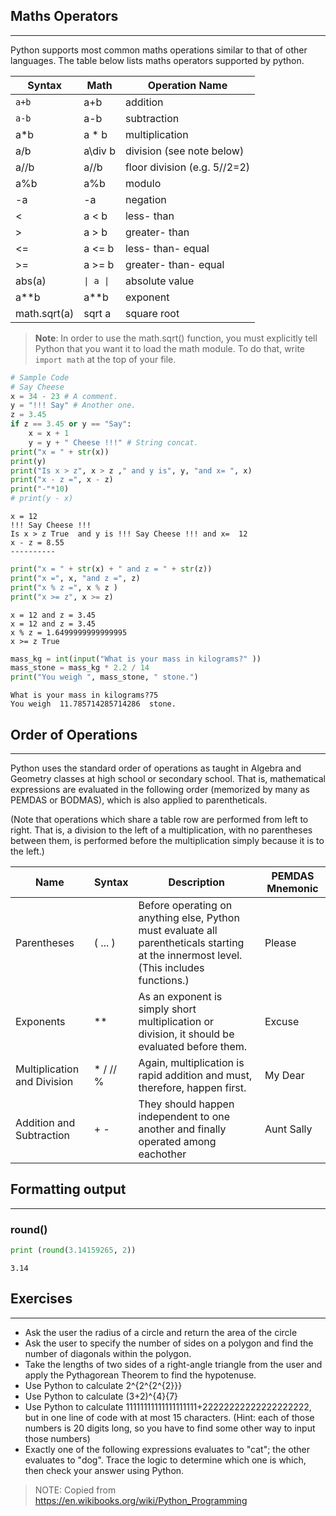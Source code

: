 
## Maths Operators
----

Python supports most common maths operations similar to that of other languages. The table below lists maths operators
supported by python.


| Syntax 	| Math 	| Operation Name 	|
|--------------	|-------------------------------------------	|------------------------------------------------------------------	|
| `a+b` 	| a+b 	| addition 	|
| `a-b` 	| a-b 	| subtraction 	|
| a*b 	|  a \* b   | multiplication 	|
| a/b 	|  a\div b  | division (see note below) 	|
| a//b 	|  a//b 	| floor division (e.g. 5//2=2) 	|
| a%b 	|  a%b 	| modulo 	| 
| -a 	| -a | negation 	| 
| <    | a < b | less- than           | 
| >    | a > b  | greater- than        |
| <=   | a <= b | less- than- equal    |
| >=   | a >= b | greater- than- equal |
| abs(a)| <code>&#124; a &#124;</code>	| absolute value 	|
| a**b 	| a**b 	| exponent 	|
| math.sqrt(a) 	|  sqrt a  	| square root 	|



> **Note**:
In order to use the math.sqrt() function, you must explicitly tell Python that you want it to load the math module. To do that, write ```import math``` at the top of your file.


```python
# Sample Code
# Say Cheese
x = 34 - 23 # A comment.
y = "!!! Say" # Another one.
z = 3.45
if z == 3.45 or y == "Say":
    x = x + 1
    y = y + " Cheese !!!" # String concat.
print("x = " + str(x))
print(y)
print("Is x > z", x > z ," and y is", y, "and x= ", x)
print("x - z =", x - z)
print("-"*10)
# print(y - x)
```

    x = 12
    !!! Say Cheese !!!
    Is x > z True  and y is !!! Say Cheese !!! and x=  12
    x - z = 8.55
    ----------
    


```python
print("x = " + str(x) + " and z = " + str(z))
print("x =", x, "and z =", z)
print("x % z =", x % z )
print("x >= z", x >= z)
```

    x = 12 and z = 3.45
    x = 12 and z = 3.45
    x % z = 1.6499999999999995
    x >= z True
    


```python
mass_kg = int(input("What is your mass in kilograms?" ))
mass_stone = mass_kg * 2.2 / 14
print("You weigh ", mass_stone, " stone.")
```

    What is your mass in kilograms?75
    You weigh  11.785714285714286  stone.
    

## Order of Operations
---
Python uses the standard order of operations as taught in Algebra and Geometry classes at high school or secondary school. That is, mathematical expressions are evaluated in the following order (memorized by many as PEMDAS or BODMAS), which is also applied to parentheticals.

(Note that operations which share a table row are performed from left to right. That is, a division to the left of a multiplication, with no parentheses between them, is performed before the multiplication simply because it is to the left.)



| Name 	| Syntax 	| Description 	| PEMDAS Mnemonic 	|
|----------------------------	|----------	|----------------------------------------------------------------------------------------------------------------------------------------	|-----------------	|
| Parentheses 	| ( ... ) 	| Before operating on anything else, Python must evaluate all parentheticals starting at the innermost level. (This includes functions.) 	| Please 	|
| Exponents 	| \** 	| As an exponent is simply short multiplication or division, it should be evaluated before them. 	| Excuse 	|
| Multiplication and Division 	| * / // % 	| Again, multiplication is rapid addition and must, therefore, happen first. 	| My Dear 	|
| Addition and Subtraction 	| + - 	| They should happen independent to one another and finally operated among eachother 	| Aunt Sally 	|

## Formatting output
---
### round()



```python
print (round(3.14159265, 2))
```

    3.14
    

## Exercises
----
* Ask the user the radius of a circle and return the area of the circle
* Ask the user to specify the number of sides on a polygon and find the number of diagonals within the polygon.
* Take the lengths of two sides of a right-angle triangle from the user and apply the Pythagorean Theorem to find the hypotenuse.
* Use Python to calculate 2^{2^{2^{2}}}
* Use Python to calculate (3+2)^{4}{7}
* Use Python to calculate 11111111111111111111+22222222222222222222, but in one line of code with at most 15 characters. (Hint: each of those numbers is 20 digits long, so you have to find some other way to input those numbers)
* Exactly one of the following expressions evaluates to "cat"; the other evaluates to "dog". Trace the logic to determine which one is which, then check your answer using Python.

> NOTE: Copied from https://en.wikibooks.org/wiki/Python_Programming


```python

```
